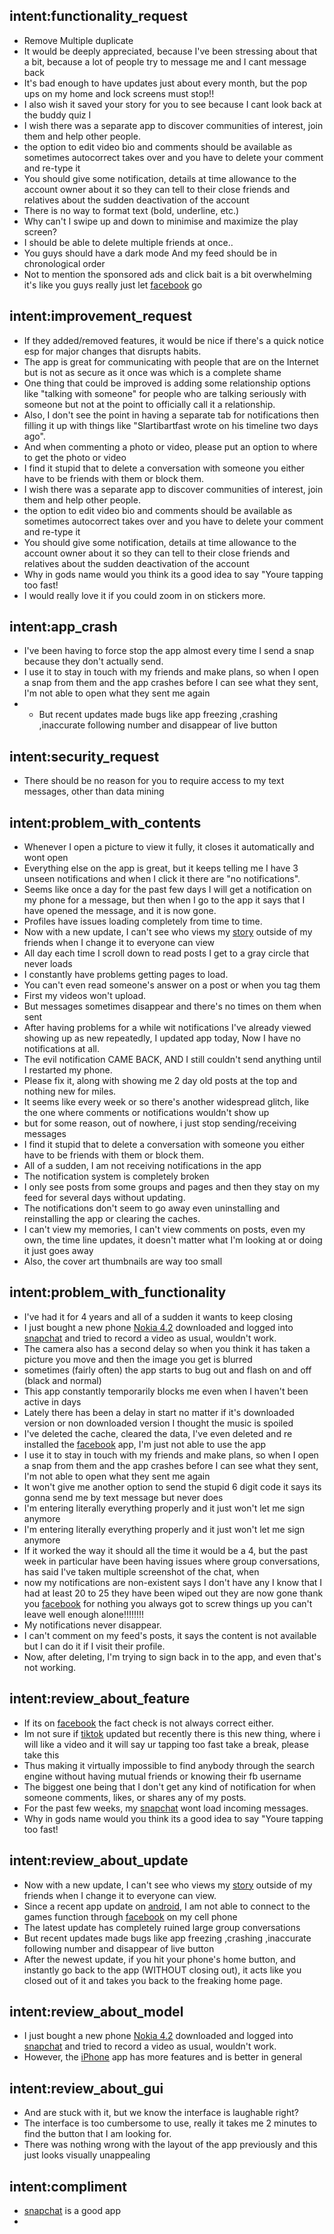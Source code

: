 ## intent:functionality_request
- Remove Multiple duplicate 
- It would be deeply appreciated, because I've been stressing about that a bit, because a lot of people try to message me and I cant message back
- It's bad enough to have updates just about every month, but the pop ups on my home and lock screens must stop!!
- I also wish it saved your story for you to see because I cant look back at the buddy quiz I 
- I wish there was a separate app to discover communities of interest, join them and help other people.
- the option to edit video bio and comments should be available as sometimes autocorrect takes over and you have to delete your comment and re-type it
- You should give some notification, details at time allowance to the account owner about it so they can tell to their close friends and relatives about the sudden deactivation of the account
- There is no way to format text (bold, underline, etc.)
- Why can't I swipe up and down to minimise and maximize the play screen?
- I should be able to delete multiple friends at once.. 
- You guys should have a dark mode And my feed should be in chronological order 
- Not to mention the sponsored ads and click bait is a bit overwhelming it's like you guys really just let [facebook](application) go


## intent:improvement_request
- If they added/removed features, it would be nice if there's a quick notice esp for major changes that disrupts habits.
- The app is great for communicating with people that are on the Internet but is not as secure as it once was which is a complete shame
- One thing that could be improved is adding some relationship options like "talking with someone" for people who are talking seriously with someone but not at the point to officially call it a relationship.
- Also, I don't see the point in having a separate tab for notifications then filling it up with things like "Slartibartfast wrote on his timeline two days ago".
- And when commenting a photo or video, please put an option to where to get the photo or video
- I find it stupid that to delete a conversation with someone you either have to be friends with them or block them.
- I wish there was a separate app to discover communities of interest, join them and help other people.
- the option to edit video bio and comments should be available as sometimes autocorrect takes over and you have to delete your comment and re-type it
- You should give some notification, details at time allowance to the account owner about it so they can tell to their close friends and relatives about the sudden deactivation of the account
- Why in gods name would you think its a good idea to say "Youre tapping too fast!
- I would really love it if you could zoom in on stickers more.


## intent:app_crash
- I've been having to force stop the app almost every time I send a snap because they don't actually send.
- I use it to stay in touch with my friends and make plans, so when I open a snap from them and the app crashes before I can see what they sent, I'm not able to open what they sent me again
- - But recent updates made bugs like app freezing ,crashing ,inaccurate following number and disappear of live button

## intent:security_request
- There should be no reason for you to require access to my text messages, other than data mining

## intent:problem_with_contents
- Whenever I open a picture to view it fully, it closes it automatically and wont open
- Everything else on the app is great, but it keeps telling me I have 3 unseen notifications and when I click it there are "no notifications".
- Seems like once a day for the past few days I will get a notification on my phone for a message, but then when I go to the app it says that I have opened the message, and it is now gone.
- Profiles have issues loading completely from time to time.
- Now with a new update, I can't see who views my [story](feature) outside of my friends when I change it to everyone can view
- All day each time I scroll down to read posts I get to a gray circle that never loads
- I constantly have problems getting pages to load.
- You can't even read someone's answer on a post or when you tag them
- First my videos won't upload.
- But messages sometimes disappear and there's no times on them when sent
- After having problems for a while wit notifications I've already viewed showing up as new repeatedly, I updated app today, Now I have no notifications at all.
- The evil notification CAME BACK, AND I still couldn't send anything until I restarted my phone.
- Please fix it, along with showing me 2 day old posts at the top and nothing new for miles.
- It seems like every week or so there's another widespread glitch, like the one where comments or notifications wouldn't show up
- but for some reason, out of nowhere, i just stop sending/receiving messages
- I find it stupid that to delete a conversation with someone you either have to be friends with them or block them.
- All of a sudden, I am not receiving notifications in the app
- The notification system is completely broken
- I only see posts from some groups and pages and then they stay on my feed for several days without updating.
- The notifications don't seem to go away even uninstalling and reinstalling the app or clearing the caches.
- I can't view my memories, I can't view comments on posts, even my own, the time line updates, it doesn't matter what I'm looking at or doing it just goes away
- Also, the cover art thumbnails are way too small

## intent:problem_with_functionality
- I've had it for 4 years and all of a sudden it wants to keep closing
- I just bought a new phone [Nokia 4.2](model) downloaded and logged into [snapchat](application) and tried to record a video as usual, wouldn't work.
- The camera also has a second delay so when you think it has taken a picture you move and then the image you get is blurred
- sometimes (fairly often) the app starts to bug out and flash on and off (black and normal)
- This app constantly temporarily blocks me even when I haven't been active in days
- Lately there has been a delay in start no matter if it's downloaded version or non downloaded version I thought the music is spoiled
- I've deleted the cache, cleared the data, I've even deleted and re installed the [facebook](application) app, I'm just not able to use the app
- I use it to stay in touch with my friends and make plans, so when I open a snap from them and the app crashes before I can see what they sent, I'm not able to open what they sent me again
- It won't give me another option to send the stupid 6 digit code it says its gonna send me by text message but never does
- I'm entering literally everything properly and it just won't let me sign anymore
- I'm entering literally everything properly and it just won't let me sign anymore
- If it worked the way it should all the time it would be a 4, but the past week in particular have been having issues where group conversations, has said I've taken multiple screenshot of the chat, when
- now my notifications are non-existent says I don't have any I know that I had at least 20 to 25 they have been wiped out they are now gone thank you [facebook](application) for nothing you always got to screw things up you can't leave well enough alone!!!!!!!!
- My notifications never disappear.
- I can't comment on my feed's posts, it says the content is not available but I can do it if I visit their profile.
- Now, after deleting, I'm trying to sign back in to the app, and even that's not working.

## intent:review_about_feature
- If its on [facebook](application) the fact check is not always correct either.
- Im not sure if [tiktok](application) updated but recently there is this new thing, where i will like a video and it will say ur tapping too fast take a break, please take this 
- Thus making it virtually impossible to find anybody through the search engine without having mutual friends or knowing their fb username
- The biggest one being that I don't get any kind of notification for when someone comments, likes, or shares any of my posts.
- For the past few weeks, my [snapchat](application) wont load incoming messages.
- Why in gods name would you think its a good idea to say "Youre tapping too fast!


## intent:review_about_update
- Now with a new update, I can't see who views my [story](feature) outside of my friends when I change it to everyone can view.
- Since a recent app update on [android](model), I am not able to connect to the games function through [facebook](application) on my cell phone
- The latest update has completely ruined large group conversations
- But recent updates made bugs like app freezing ,crashing ,inaccurate following number and disappear of live button
- After the newest update, if you hit your phone's home button, and instantly go back to the app (WITHOUT closing out), it acts like you closed out of it and takes you back to the freaking home page.

## intent:review_about_model
- I just bought a new phone [Nokia 4.2](model) downloaded and logged into [snapchat](application) and tried to record a video as usual, wouldn't work.
- However, the [iPhone](model) app has more features and is better in general

## intent:review_about_gui
- And are stuck with it, but we know the interface is laughable right?
- The interface is too cumbersome to use, really it takes me 2 minutes to find the button that I am looking for.
- There was nothing wrong with the layout of the app previously and this just looks visually unappealing

## intent:compliment
- [snapchat](application) is a good app 
- 

